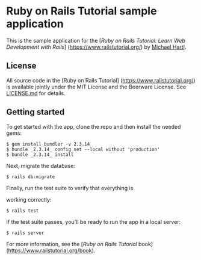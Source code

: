 # Ruby on Rails Tutorial sample application

This is the sample application for the
[*Ruby on Rails Tutorial:
Learn Web Development with Rails*]
(https://www.railstutorial.org/)
by [Michael Hartl](https://www.michaelhartl.com/).

## License

All source code in the [Ruby on Rails Tutorial]
(https://www.railstutorial.org/)
is available jointly under the MIT License and the Beerware
License. See
[LICENSE.md](LICENSE.md) for details.

## Getting started

To get started with the app, clone the repo and then install
the needed gems:

```
$ gem install bundler -v 2.3.14
$ bundle _2.3.14_ config set --local without 'production'
$ bundle _2.3.14_ install
```

Next, migrate the database:

```
$ rails db:migrate
```

Finally, run the test suite to verify that everything is

working correctly:

```
$ rails test
```

If the test suite passes, you'll be ready to run the app in a
local server:

```
$ rails server
```

For more information, see the
[*Ruby on Rails Tutorial* book]
(https://www.railstutorial.org/book).